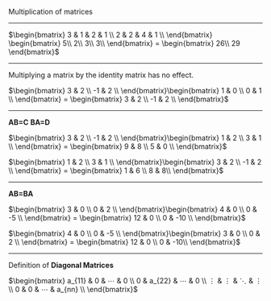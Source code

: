 Multiplication of matrices

---



$\begin{bmatrix}
3 & 1 & 2 & 1 \\
2 & 2 & 4 & 1 \\
\end{bmatrix} \begin{bmatrix}
5\\
2\\
3\\
3\\
\end{bmatrix} = \begin{bmatrix}
26\\
29
\end{bmatrix}$


---

Multiplying a matrix by the identity matrix has no effect.

$\begin{bmatrix}
3 & 2 \\
-1 & 2 \\
\end{bmatrix}\begin{bmatrix}
1 & 0 \\
0 & 1 \\
\end{bmatrix} = \begin{bmatrix}
3 & 2 \\
-1 & 2 \\
\end{bmatrix}$


---

**AB=C**
**BA=D**

$\begin{bmatrix}
3 & 2 \\
-1 & 2 \\
\end{bmatrix}\begin{bmatrix}
1 & 2 \\
3 & 1 \\
\end{bmatrix} = \begin{bmatrix}
9 & 8 \\
5 & 0 \\
\end{bmatrix}$

$\begin{bmatrix}
1 & 2 \\
3 & 1 \\
\end{bmatrix}\begin{bmatrix}
3 & 2 \\
-1 & 2 \\
\end{bmatrix} = \begin{bmatrix}
1 & 6 \\
8 & 8\\
\end{bmatrix}$

---

**AB=BA**

$\begin{bmatrix}
3 & 0 \\
0 & 2 \\
\end{bmatrix}\begin{bmatrix}
4 & 0 \\
0 & -5 \\
\end{bmatrix} = \begin{bmatrix}
12 & 0 \\
0 & -10 \\
\end{bmatrix}$

$\begin{bmatrix}
4 & 0 \\
0 & -5 \\
\end{bmatrix}\begin{bmatrix}
3 & 0 \\
0 & 2 \\
\end{bmatrix} = \begin{bmatrix}
12 & 0 \\
0 & -10\\
\end{bmatrix}$


---

Definition of **Diagonal Matrices**

$\begin{bmatrix}
a_{11} & 0 & ⋯ & 0 \\
0 & a_{22} & ⋯ & 0 \\
⋮ & ⋮ & ⋱ & ⋮ \\
0 & 0 & ⋯ & a_{nn} \\
\end{bmatrix}$